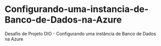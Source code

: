 # Configurando-uma-instancia-de-Banco-de-Dados-na-Azure
Desafio de Projeto DIO - Configurando uma instância de Banco de Dados na Azure
